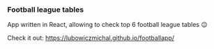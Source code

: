 ### Football league tables 

App written in React, allowing to check top 6 football league tables 😉

Check it out: https://lubowiczmichal.github.io/footballapp/
